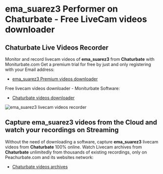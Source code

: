 # ema_suarez3 Performer on Chaturbate - Free LiveCam videos downloader

## Chaturbate Live Videos Recorder

Monitor and record livecam videos of **ema_suarez3** from **Chaturbate** with Moniturbate.com
Get a premium trial for free by just and only registering with your Email address:
* [ema_suarez3 Premium videos downloader](https://moniturbate.com/request-demo-licence-key.html)

Free livecam videos downloader - Moniturbate Software:
* [Chaturbate videos downloader](https://moniturbate.com/moniturbate-download-software.html)

![ema_suarez3 livecam videos recorder](https://peachurnet.com/templates/moniturbate-software.png)


## Capture ema_suarez3 videos from the Cloud and watch your recordings on Streaming

Without the need of downloading a software, capture **ema_suarez3** livecam videos from **Chaturbate** 100% online.
Watch Livecam archives from **Chaturbate** unlimitedly from thousands of existing recordings, only on Peachurbate.com and its websites network:
* [Chaturbate videos archives](https://peachurnet.com/)